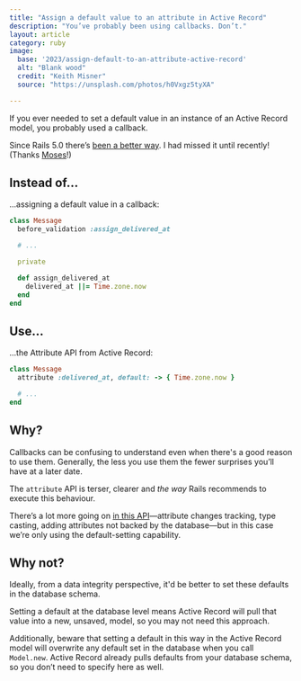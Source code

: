 ```yaml
---
title: "Assign a default value to an attribute in Active Record"
description: "You’ve probably been using callbacks. Don’t."
layout: article
category: ruby
image:
  base: '2023/assign-default-to-an-attribute-active-record'
  alt: "Blank wood"
  credit: "Keith Misner"
  source: "https://unsplash.com/photos/h0Vxgz5tyXA"

---
```


If you ever needed to set a default value in an instance of an Active Record model, you probably used a callback.

Since Rails 5.0 there’s [been a better way](https://edgeguides.rubyonrails.org/5_0_release_notes.html#active-record-attributes-api). I had missed it until recently! (Thanks [Moses](https://twitter.com/Gathukumose/status/1615298667031797760)!)


## Instead of…

…assigning a default value in a callback:

```ruby
class Message
  before_validation :assign_delivered_at

  # ...

  private

  def assign_delivered_at
    delivered_at ||= Time.zone.now
  end
end
```


## Use…

…the Attribute API from Active Record:

```ruby
class Message
  attribute :delivered_at, default: -> { Time.zone.now }

  # ...
end
```


## Why?

Callbacks can be confusing to understand even when there's a good reason to use them. Generally, the less you use them the fewer surprises you’ll have at a later date.

The `attribute` API is terser, clearer and _the way_ Rails recommends to execute this behaviour.

There’s a lot more going on [in this API](https://api.rubyonrails.org/classes/ActiveRecord/Attributes/ClassMethods.html)—attribute changes tracking, type casting, adding attributes not backed by the database—but in this case we’re only using the default-setting capability.


## Why not?

Ideally, from a data integrity perspective, it'd be better to set these defaults in the database schema.

Setting a default at the database level means Active Record will pull that value into a new, unsaved, model, so you may not need this approach.

Additionally, beware that setting a default in this way in the Active Record model will overwrite any default set in the database when you call `Model.new`. Active Record already pulls defaults from your database schema, so you don’t need to specify here as well.
